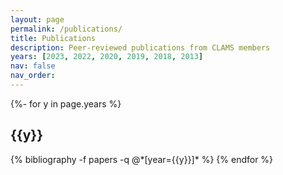 ```yaml
---
layout: page
permalink: /publications/
title: Publications
description: Peer-reviewed publications from CLAMS members
years: [2023, 2022, 2020, 2019, 2018, 2013]
nav: false
nav_order:
---
```

<!-- _pages/publications.md -->
<div class="publications">

{%- for y in page.years %}
  <h2 class="year">{{y}}</h2>
  {% bibliography -f papers -q @*[year={{y}}]* %}
{% endfor %}

</div>
